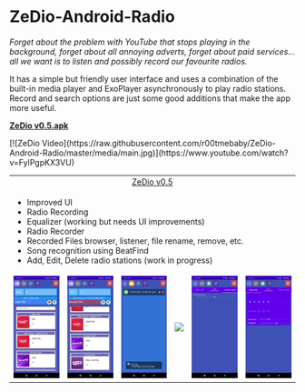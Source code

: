 # ZeDio-Android-Radio

<p><i>Forget about the problem with YouTube that stops playing in the background, forget about all annoying adverts, forget about paid services... all we want is to listen and possibly record our favourite radios.</i></p>

<p>It has a simple but friendly user interface and uses a combination of the built-in media player and ExoPlayer asynchronously to play radio stations. Record and search options are just some good additions that make the app more useful.</p>

<p>
    <a href="https://github.com/r00tmebaby/ZeDio-Android-Radio/tree/master/apk"><b>ZeDio v0.5.apk</b></a>
</p>
[![ZeDio Video](https://raw.githubusercontent.com/r00tmebaby/ZeDio-Android-Radio/master/media/main.jpg)](https://www.youtube.com/watch?v=FylPgpKX3VU)

<table style="border:0 !important">
    <tr>
        <td colspan="6" style="text-align: center">
            <a href="https://github.com/r00tmebaby/ZeDio-Android-Radio/tree/master/apk">ZeDio v0.5</a>
        </td>
    </tr>
    <tr>
        <td colspan="6">
            <ul>
                <li>Improved UI</li>
                <li>Radio Recording</li>
                <li>Equalizer (working but needs UI improvements)</li>
                <li>Radio Recorder</li>
                <li>Recorded Files browser, listener, file rename, remove, etc.</li>
                <li>Song recognition using BeatFind</li>
                <li>Add, Edit, Delete radio stations (work in progress)</li>
            </ul>
        </td>
    </tr>
    <tr>
        <td><img src="https://github.com/r00tmebaby/ZeDio-Android-Radio/blob/master/media/main.jpg"  alt=""/></td>
        <td><img src="https://github.com/r00tmebaby/ZeDio-Android-Radio/blob/master/media/recording.jpg" /></td>
        <td><img src="https://github.com/r00tmebaby/ZeDio-Android-Radio/blob/master/media/record-playing.jpg" /></td>
        <td><img src="https://github.com/r00tmebaby/ZeDio-Android-Radio/blob/master/media/recordings-browser.jpg" /></td>
        <td><img src="https://github.com/r00tmebaby/ZeDio-Android-Radio/blob/master/media/settings-buffering.jpg" /></td>
        <td><img src="https://github.com/r00tmebaby/ZeDio-Android-Radio/blob/master/media/settings-equalizer.jpg" /></td>
    </tr>
</table>
